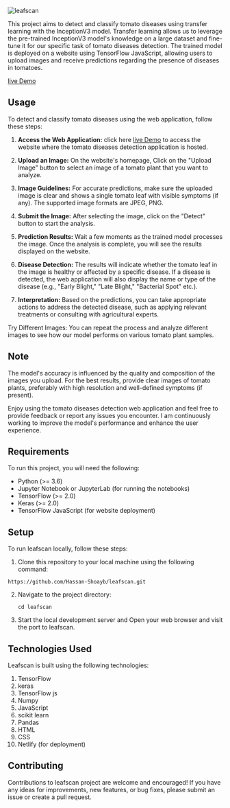 ![leafscan](https://socialify.git.ci/Hassan-Shoayb/leafscan/image?description=1&descriptionEditable=A%20project%20that%20demonstrates%20the%20application%20of%20machine%20learning%20and%20transfer%20learning%20techniques%20to%20identify%20diseases%20in%20tomato%20leaves.&forks=1&issues=1&name=1&owner=1&stargazers=1&theme=Light)

This project aims to detect and classify tomato diseases using transfer learning with the InceptionV3 model. Transfer learning allows us to leverage the pre-trained InceptionV3 model's knowledge on a large dataset and fine-tune it for our specific task of tomato diseases detection. The trained model is deployed on a website using TensorFlow JavaScript, allowing users to upload images and receive predictions regarding the presence of diseases in tomatoes.

[live Demo](https://leafscan.netlify.app//)

## Usage
To detect and classify tomato diseases using the web application, follow these steps:

1. **Access the Web Application:** click here [live Demo](https://leafscan.netlify.app//) to access the website where the tomato diseases detection application is hosted.

2. **Upload an Image:** On the website's homepage, Click on the "Upload Image" button to select an image of a tomato plant that you want to analyze.

3. **Image Guidelines:** For accurate predictions, make sure the uploaded image is clear and shows a single tomato leaf with visible symptoms (if any). The supported image formats are JPEG, PNG.

4. **Submit the Image:** After selecting the image, click on the "Detect" button to start the analysis.

5. **Prediction Results:** Wait a few moments as the trained model processes the image. Once the analysis is complete, you will see the results displayed on the website.

6. **Disease Detection:** The results will indicate whether the tomato leaf in the image is healthy or affected by a specific disease. If a disease is detected, the web application will also display the name or type of the disease (e.g., "Early Blight," "Late Blight," "Bacterial Spot" etc.).

7. **Interpretation:** Based on the predictions, you can take appropriate actions to address the detected disease, such as applying relevant treatments or consulting with agricultural experts.

Try Different Images: You can repeat the process and analyze different images to see how our model performs on various tomato plant samples.

## Note
The model's accuracy is influenced by the quality and composition of the images you upload. For the best results, provide clear images of tomato plants, preferably with high resolution and well-defined symptoms (if present).

Enjoy using the tomato diseases detection web application and feel free to provide feedback or report any issues you encounter. I am continuously working to improve the model's performance and enhance the user experience.

## Requirements
To run this project, you will need the following:

* Python (>= 3.6)
* Jupyter Notebook or JupyterLab (for running the notebooks)
* TensorFlow (>= 2.0)
* Keras (>= 2.0)
* TensorFlow JavaScript (for website deployment)

## Setup
To run leafscan locally, follow these steps:
1. Clone this repository to your local machine using the following command:
```
https://github.com/Hassan-Shoayb/leafscan.git
```

2. Navigate to the project directory:
   ```
   cd leafscan
   ```
3. Start the local development server and Open your web browser and visit the port to leafscan.

## Technologies Used
Leafscan is built using the following technologies:

1. TensorFlow
2. keras
3. TensorFlow js
4. Numpy
5. JavaScript
6. scikit learn
7. Pandas
8. HTML
9. CSS
10. Netlify (for deployment)

## Contributing
Contributions to leafscan project are welcome and encouraged! If you have any ideas for improvements, new features, or bug fixes, please submit an issue or create a pull request.
